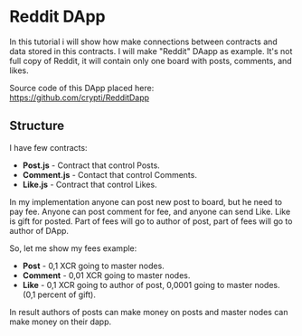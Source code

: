 # Reddit DApp

In this tutorial i will show how make connections between contracts and data stored in this contracts. 
I will make "Reddit" DAapp as example. It's not full copy of Reddit, it will contain only one board with posts, 
comments, and likes.

Source code of this DApp placed here: https://github.com/crypti/RedditDapp

## Structure

I have few contracts:

 * **Post.js** - Contract that control Posts.
 * **Comment.js** - Contact that control Comments.
 * **Like.js** - Contract that control Likes.

In my implementation anyone can post new post to board, but he need to pay fee. Anyone can post comment for fee, and anyone can send Like. Like is gift for posted. Part of fees will go to author of post, part of fees will go to author of DApp.

So, let me show my fees example:

  * **Post** - 0,1 XCR going to master nodes.
  * **Comment** - 0,01 XCR going to master nodes.
  * **Like** - 0,1 XCR going to author of post, 0,0001 going to master nodes. (0,1 percent of gift).

In result authors of posts can make money on posts and master nodes can make money on their dapp.


